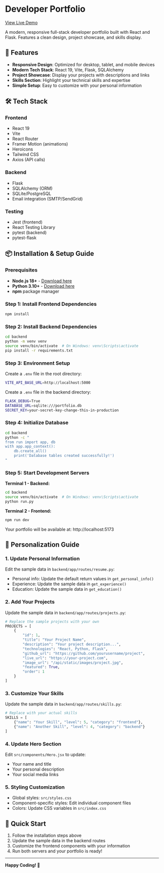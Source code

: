 # Developer Portfolio

[View Live Demo](https://dev-portfolio-app-22jim.ondigitalocean.app)   

A modern, responsive full-stack developer portfolio built with React and Flask. Features a clean design, project showcase, and skills display.

## 🚀 Features

- **Responsive Design**: Optimized for desktop, tablet, and mobile devices
- **Modern Tech Stack**: React 19, Vite, Flask, SQLAlchemy
- **Project Showcase**: Display your projects with descriptions and links
- **Skills Section**: Highlight your technical skills and expertise
- **Simple Setup**: Easy to customize with your personal information

## 🛠️ Tech Stack

### Frontend
- React 19
- Vite
- React Router
- Framer Motion (animations)
- Heroicons
- Tailwind CSS
- Axios (API calls)

### Backend
- Flask
- SQLAlchemy (ORM)
- SQLite/PostgreSQL
- Email integration (SMTP/SendGrid)

### Testing
- Jest (frontend)
- React Testing Library
- pytest (backend)
- pytest-flask

## 📦 Installation & Setup Guide

### Prerequisites
- **Node.js 18+** - [Download here](https://nodejs.org/)
- **Python 3.10+** - [Download here](https://www.python.org/downloads/)
- **npm** package manager

### Step 1: Install Frontend Dependencies
```bash
npm install
```

### Step 2: Install Backend Dependencies
```bash
cd backend
python -m venv venv
source venv/bin/activate  # On Windows: venv\Scripts\activate
pip install -r requirements.txt
```

### Step 3: Environment Setup
Create a `.env` file in the root directory:
```bash
VITE_API_BASE_URL=http://localhost:5000
```

Create a `.env` file in the backend directory:
```bash
FLASK_DEBUG=True
DATABASE_URL=sqlite:///portfolio.db
SECRET_KEY=your-secret-key-change-this-in-production
```

### Step 4: Initialize Database
```bash
cd backend
python -c "
from run import app, db
with app.app_context():
    db.create_all()
    print('Database tables created successfully!')
"
```

### Step 5: Start Development Servers
**Terminal 1 - Backend:**
```bash
cd backend
source venv/bin/activate  # On Windows: venv\Scripts\activate
python run.py
```

**Terminal 2 - Frontend:**
```bash
npm run dev
```

Your portfolio will be available at: http://localhost:5173

## 🎨 Personalization Guide

### 1. Update Personal Information
Edit the sample data in `backend/app/routes/resume.py`:
- Personal info: Update the default return values in `get_personal_info()`
- Experience: Update the sample data in `get_experience()`
- Education: Update the sample data in `get_education()`

### 2. Add Your Projects
Update the sample data in `backend/app/routes/projects.py`:
```python
# Replace the sample projects with your own
PROJECTS = [
    {
        "id": 1,
        "title": "Your Project Name",
        "description": "Your project description...",
        "technologies": "React, Python, Flask",
        "github_url": "https://github.com/yourusername/project",
        "live_url": "https://your-project.com",
        "image_url": "/api/static/images/project.jpg",
        "featured": True,
        "order": 1
    }
]
```

### 3. Customize Your Skills
Update the sample data in `backend/app/routes/skills.py`:
```python
# Replace with your actual skills
SKILLS = [
    {"name": "Your Skill", "level": 5, "category": "frontend"},
    {"name": "Another Skill", "level": 4, "category": "backend"}
]
```

### 4. Update Hero Section
Edit `src/components/Hero.jsx` to update:
- Your name and title
- Your personal description
- Your social media links

### 5. Styling Customization
- Global styles: `src/styles.css`
- Component-specific styles: Edit individual component files
- Colors: Update CSS variables in `src/index.css`

## 🚀 Quick Start

1. Follow the installation steps above
2. Update the sample data in the backend routes
3. Customize the frontend components with your information
4. Run both servers and your portfolio is ready!

---

**Happy Coding! 🚀**
